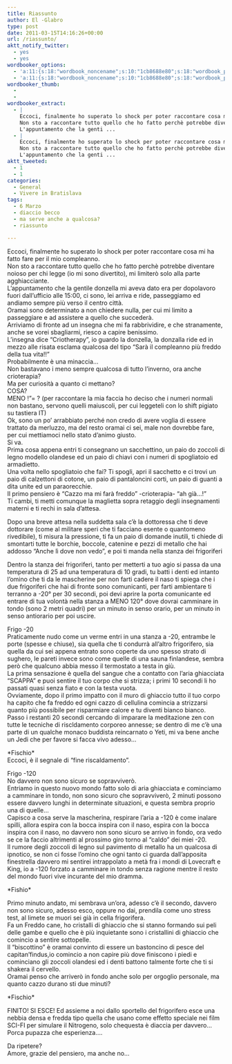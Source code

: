 ```yaml
---
title: Riassunto
author: El -Glabro
type: post
date: 2011-03-15T14:16:26+00:00
url: /riassunto/
aktt_notify_twitter:
  - yes
  - yes
wordbooker_options:
  - 'a:11:{s:18:"wordbook_noncename";s:10:"1cb8688e80";s:18:"wordbook_page_post";s:4:"-100";s:18:"wordbook_orandpage";s:1:"2";s:23:"wordbook_default_author";s:1:"1";s:23:"wordbook_extract_length";s:3:"300";s:19:"wordbook_actionlink";s:3:"300";s:26:"wordbooker_publish_default";s:2:"on";s:27:"wordbooker_publish_override";s:2:"on";s:18:"wordbook_attribute";s:17:"News@T-hoster.com";s:29:"wordbooker_status_update_text";s:35:": New blog post :  %title% - %link%";s:20:"wordbook_comment_get";s:2:"on";}'
  - 'a:11:{s:18:"wordbook_noncename";s:10:"1cb8688e80";s:18:"wordbook_page_post";s:4:"-100";s:18:"wordbook_orandpage";s:1:"2";s:23:"wordbook_default_author";s:1:"1";s:23:"wordbook_extract_length";s:3:"300";s:19:"wordbook_actionlink";s:3:"300";s:26:"wordbooker_publish_default";s:2:"on";s:27:"wordbooker_publish_override";s:2:"on";s:18:"wordbook_attribute";s:17:"News@T-hoster.com";s:29:"wordbooker_status_update_text";s:35:": New blog post :  %title% - %link%";s:20:"wordbook_comment_get";s:2:"on";}'
wordbooker_thumb:
  - 
  - 
wordbooker_extract:
  - |
    Eccoci, finalmente ho superato lo shock per poter raccontare cosa mi ha fatto fare per il mio compleanno.
    Non sto a raccontare tutto quello che ho fatto perchè potrebbe diventare noioso per chi legge (io mi sono divertito), mi limiterò solo alla parte agghiacciante.
    L'appuntamento che la genti ...
  - |
    Eccoci, finalmente ho superato lo shock per poter raccontare cosa mi ha fatto fare per il mio compleanno.
    Non sto a raccontare tutto quello che ho fatto perchè potrebbe diventare noioso per chi legge (io mi sono divertito), mi limiterò solo alla parte agghiacciante.
    L'appuntamento che la genti ...
aktt_tweeted:
  - 1
  - 1
categories:
  - General
  - Vivere in Bratislava
tags:
  - 6 Marzo
  - diaccio becco
  - ma serve anche a qualcosa?
  - riassunto

---
```

Eccoci, finalmente ho superato lo shock per poter raccontare cosa mi ha fatto fare per il mio compleanno.  
Non sto a raccontare tutto quello che ho fatto perchè potrebbe diventare noioso per chi legge (io mi sono divertito), mi limiterò solo alla parte agghiacciante.  
L&#8217;appuntamento che la gentile donzella mi aveva dato era per dopolavoro fuori dall&#8217;ufficio alle 15:00, ci sono, lei arriva e ride, passeggiamo ed andiamo sempre più verso il centro città.  
Oramai sono determinato a non chiedere nulla, per cui mi limito a passeggiare e ad assistere a quello che succederà.  
Arriviamo di fronte ad un insegna che mi fa rabbrividire, e che stranamente, anche se vorei sbagliarmi, riesco a capire benissimo.  
L&#8217;insegna dice &#8220;Criotherapy&#8221;, io guardo la donzella, la donzalla ride ed in mezzo alle risata esclama qualcosa del tipo &#8220;Sarà il compleanno più freddo della tua vita!!&#8221;  
Probabilmente è una minaccia&#8230;  
Non bastavano i meno sempre qualcosa di tutto l&#8217;inverno, ora anche crioterapia?  
Ma per curiosità a quanto ci mettano?  
COSA?  
MENO !&#8221;= ? (per raccontare la mia faccia ho deciso che i numeri normali non bastano, servono quelli maiuscoli, per cui leggeteli con lo shift pigiato su tastiera IT)  
Ok, sono un po&#8217; arrabbiato perché non credo di avere voglia di essere trattato da merluzzo, ma del resto oramai ci sei, male non dovrebbe fare, per cui mettiamoci nello stato d&#8217;animo giusto.  
Si va.  
Prima cosa appena entri ti consegnano un sacchettino, un paio do zoccoli di legno modello olandese ed un paio di chiavi con i numeri di spogliatoio ed armadietto.  
Una volta nello spogliatoio che fai? Ti spogli, apri il sacchetto e ci trovi un paio di calzettoni di cotone, un paio di pantaloncini corti, un paio di guanti a dita unite ed un paraorecchie.  
Il primo pensiero è &#8220;Cazzo ma mi farà freddo&#8221; -crioterapia- &#8220;ah già&#8230;!&#8221;  
Ti cambi, ti metti comunque la maglietta sopra retaggio degli insegnamenti materni e ti rechi in sala d&#8217;attesa.

Dopo una breve attesa nella suddetta sala c&#8217;è la dottoressa che ti deve dottorare (come al militare speri che ti facciano esente o quantomeno rivedibile), ti misura la pressione, ti fa un paio di domande inutili, ti chiede di smontarti tutte le borchie, boccole, catenine e pezzi di metallo che hai addosso &#8220;Anche lì dove non vedo&#8221;, e poi ti manda nella stanza dei frigoriferi

Dentro la stanza dei frigoriferi, tanto per metterti a tuo agio si passa da una temperatura di 25 ad una temperatura di 10 gradi, tu batti i denti ed intanto l&#8217;omino che ti da le mascherine per non farti cadere il naso ti spiega che i due frigoriferi che hai di fronte sono comunicanti, per farti ambientare ti terranno a -20° per 30 secondi, poi devi aprire la porta comunicante ed entrare di tua volontà nella stanza a MENO 120° dove dovrai camminare in tondo (sono 2 metri quadri) per un minuto in senso orario, per un minuto in senso antiorario per poi uscire.

Frigo -20  
Praticamente nudo come un verme entri in una stanza a -20, entrambe le porte (spesse e chiuse), sia quella che ti condurrà all&#8217;altro frigorifero, sia quella da cui sei appena entrato sono coperte da uno spesso strato di sughero, le pareti invece sono come quelle di una sauna finlandese, sembra però che qualcuno abbia messo il termostato a testa in giù.  
La prima sensazione è quella del sangue che a contatto con l&#8217;aria ghiacciata &#8220;SCAPPA&#8221; e puoi sentire il tuo corpo che si strizza; i primi 10 secondi li ho passati quasi senza fiato e con la testa vuota.  
Ovviamente, dopo il primo impatto con il muro di ghiaccio tutto il tuo corpo ha capito che fa freddo ed ogni cazzo di cellulina comincia a strizzarsi quanto più possibile per risparmiare calore e tu diventi bianco bianco.  
Passo i restanti 20 secondi cercando di imparare la meditazione zen con tutte le tecniche di riscldamento corporeo annesse; se dentro di me c&#8217;è una parte di un qualche monaco buddista reincarnato o Yeti, mi va bene anche un Jedi che per favore si facca vivo adesso&#8230;

\*Fischio\*  
Eccoci, è il segnale di &#8220;fine riscaldamento&#8221;.

Frigo -120  
No davvero non sono sicuro se sopravviverò.  
Entriamo in questo nuovo mondo fatto solo di aria ghiacciata e cominciamo a camminare in tondo, non sono sicuro che sopravviverò, 2 minuti possono essere davvero lunghi in determinate situazioni, e questa sembra proprio una di quelle&#8230;  
Capisco a cosa serve la mascherina, respirare l&#8217;aria a -120 è come inalare spilli, allora espira con la bocca inspira con il naso, espira con la bocca inspira con il naso, no davvero non sono sicuro se arrivo in fondo, ora vedo se ce la faccio altrimenti al prossimo giro torno al &#8220;caldo&#8221; dei miei -20.  
Il rumore degli zoccoli di legno sul pavimento di metallo ha un qualcosa di ipnotico, se non ci fosse l&#8217;omino che ogni tanto ci guarda dall&#8217;apposita finestrella davvero mi sentirei intrappolato a metà fra i mondi di Lovecraft e King, io a -120 forzato a camminare in tondo senza ragione mentre il resto del mondo fuori vive incurante del mio dramma.

\*Fishio\*

Primo minuto andato, mi sembrava un&#8217;ora, adesso c&#8217;è il secondo, davvero non sono sicuro, adesso esco, oppure no dai, prendila come uno stress test, al limete se muori sei già in cella frigorifera.  
Fa un Freddo cane, ho cristalli di ghiaccio che si stanno formando sui peli delle gambe e quello che è più inquietante sono i cristallini di ghiaccio che comincio a sentire sottopelle.  
Il &#8220;biscottino&#8221; è oramai convinto di essere un bastoncino di pesce del capitan&#8217;findus,io comincio a non capire più dove finiscono i piedi e cominciano gli zoccoli olandesi ed i denti battono talmente forte che ti si shakera il cervello.  
Oramai penso che arriverò in fondo anche solo per orgoglio personale, ma quanto cazzo durano sti due minuti?

\*Fischio\*

FINITO! SI ESCE! Ed assieme a noi dallo sportello del frigorifero esce una nebbia densa e fredda tipo quella che usano come effetto speciale nei film SCI-FI per simulare il Nitrogeno, solo chequesta è diaccia per davvero&#8230;  
Porca pupazza che esperienza&#8230;.

Da ripetere?  
Amore, grazie del pensiero, ma anche no&#8230;